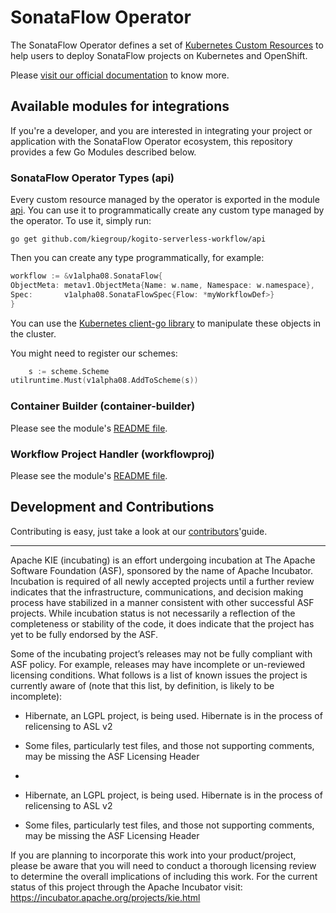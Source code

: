 <!--
   Licensed to the Apache Software Foundation (ASF) under one
   or more contributor license agreements.  See the NOTICE file
   distributed with this work for additional information
   regarding copyright ownership.  The ASF licenses this file
   to you under the Apache License, Version 2.0 (the
   "License"); you may not use this file except in compliance
   with the License.  You may obtain a copy of the License at
     http://www.apache.org/licenses/LICENSE-2.0
   Unless required by applicable law or agreed to in writing,
   software distributed under the License is distributed on an
   "AS IS" BASIS, WITHOUT WARRANTIES OR CONDITIONS OF ANY
   KIND, either express or implied.  See the License for the
   specific language governing permissions and limitations
   under the License.
-->

# SonataFlow Operator

The SonataFlow Operator defines a set
of [Kubernetes Custom Resources](https://kubernetes.io/docs/concepts/extend-kubernetes/api-extension/custom-resources/)
to help users to deploy SonataFlow projects on Kubernetes and OpenShift.

Please [visit our official documentation](https://kiegroup.github.io/kogito-docs/serverlessworkflow/latest/cloud/operator/install-serverless-operator.html)
to know more.

## Available modules for integrations

If you're a developer, and you are interested in integrating your project or application with the SonataFlow Operator
ecosystem, this repository provides a few Go Modules described below.

### SonataFlow Operator Types (api)

Every custom resource managed by the operator is exported in the module [api](api). You can use it to programmatically
create any custom type managed by the operator.
To use it, simply run:

```shell
go get github.com/kiegroup/kogito-serverless-workflow/api
```

Then you can create any type programmatically, for example:

```go
workflow := &v1alpha08.SonataFlow{
ObjectMeta: metav1.ObjectMeta{Name: w.name, Namespace: w.namespace},
Spec:       v1alpha08.SonataFlowSpec{Flow: *myWorkflowDef>}
}
```

You can use the [Kubernetes client-go library](https://github.com/kubernetes/client-go) to manipulate these objects in
the cluster.

You might need to register our schemes:

```go
    s := scheme.Scheme
utilruntime.Must(v1alpha08.AddToScheme(s))
```

### Container Builder (container-builder)

Please see the module's [README file](container-builder/README.md).

### Workflow Project Handler (workflowproj)

Please see the module's [README file](workflowproj/README.md).

## Development and Contributions

Contributing is easy, just take a look at our [contributors](docs/CONTRIBUTING.md)'guide.

---

Apache KIE (incubating) is an effort undergoing incubation at The Apache Software
Foundation (ASF), sponsored by the name of Apache Incubator. Incubation is
required of all newly accepted projects until a further review indicates that
the infrastructure, communications, and decision making process have stabilized
in a manner consistent with other successful ASF projects. While incubation
status is not necessarily a reflection of the completeness or stability of the
code, it does indicate that the project has yet to be fully endorsed by the ASF.

Some of the incubating project’s releases may not be fully compliant with ASF
policy. For example, releases may have incomplete or un-reviewed licensing
conditions. What follows is a list of known issues the project is currently
aware of (note that this list, by definition, is likely to be incomplete):

- Hibernate, an LGPL project, is being used. Hibernate is in the process of relicensing to ASL v2
- Some files, particularly test files, and those not supporting comments, may be missing the ASF Licensing Header
-

- Hibernate, an LGPL project, is being used. Hibernate is in the process of
  relicensing to ASL v2
- Some files, particularly test files, and those not supporting comments, may
  be missing the ASF Licensing Header

If you are planning to incorporate this work into your product/project, please
be aware that you will need to conduct a thorough licensing review to determine
the overall implications of including this work. For the current status of this
project through the Apache Incubator visit:
https://incubator.apache.org/projects/kie.html
